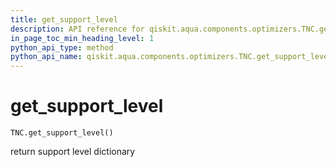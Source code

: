 ```yaml
---
title: get_support_level
description: API reference for qiskit.aqua.components.optimizers.TNC.get_support_level
in_page_toc_min_heading_level: 1
python_api_type: method
python_api_name: qiskit.aqua.components.optimizers.TNC.get_support_level
---
```


# get\_support\_level

<span id="qiskit.aqua.components.optimizers.TNC.get_support_level" />

`TNC.get_support_level()`

return support level dictionary

